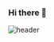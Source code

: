 ### Hi there 👋

![header](https://capsule-render.vercel.app/api?type=wave&color=auto&height=300&section=header&text=wooseok%20render&fontSize=90)

<!--
**wooseok123/wooseok123** is a ✨ _special_ ✨ repository because its `README.md` (this file) appears on your GitHub profile.

Here are some ideas to get you started:

- 🔭 I’m currently working on ...
- 🌱 I’m currently learning ...
- 👯 I’m looking to collaborate on ...
- 🤔 I’m looking for help with ...
- 💬 Ask me about ...
- 📫 How to reach me: ...
- 😄 Pronouns: ...
- ⚡ Fun fact: ...
-->
